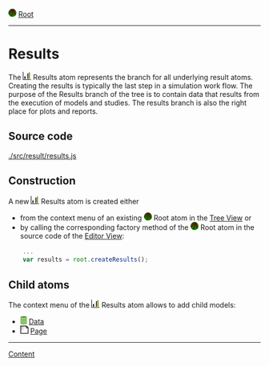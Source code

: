 ![](../../../icons/root.png) [Root](../root.md)

----

# Results

The ![](../../../icons/results.png) Results atom represents the branch for all underlying result atoms. Creating the results is 
typically the last step in a simulation work flow. The purpose of the Results branch of the tree is to contain data that results from the execution of models and studies. The results branch is also the right place for plots and reports.  

## Source code

[./src/result/results.js](../../../src/result/results.js)

## Construction

A new ![](../../../icons/results.png) Results atom is created either 

* from the context menu of an existing ![](../../../icons/root.png) Root atom in the [Tree View](../../views/treeView.md) or 
* by calling the corresponding factory method of the ![](../../../icons/root.png) Root atom in the source code of the [Editor View](../../views/editorView.md):

```javascript
    ...
    var results = root.createResults();	     
```

## Child atoms

The context menu of the ![](../../../icons/results.png) Results atom allows to add child models: 

* ![](../../../icons/data.png) [Data](./data/data.md)
* ![](../../../icons/page.png) [Page](./page/page.md)


----
[Content](../../../README.md)
